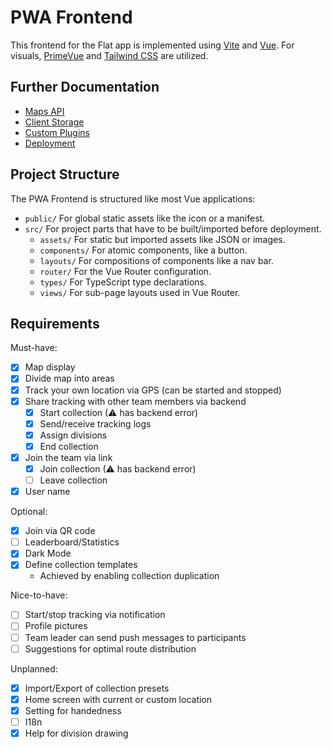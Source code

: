 # PWA Frontend

This frontend for the Flat app is implemented using [Vite](https://vitejs.dev/) and [Vue](https://vuejs.org/).
For visuals, [PrimeVue](https://primevue.org/) and [Tailwind CSS](https://tailwindcss.com/) are utilized.

## Further Documentation

-   [Maps API](/docs/frontend-pwa/maps-api.md)
-   [Client Storage](/docs/frontend-pwa/client-storage.md)
-   [Custom Plugins](/docs/frontend-pwa/custom-plugins.md)
-   [Deployment](/docs/frontend-pwa/deploy.md)

## Project Structure

The PWA Frontend is structured like most Vue applications:

-   `public/`
    For global static assets like the icon or a manifest.
-   `src/`
    For project parts that have to be built/imported before deployment.
    -   `assets/`
        For static but imported assets like JSON or images.
    -   `components/`
        For atomic components, like a button.
    -   `layouts/`
        For compositions of components like a nav bar.
    -   `router/`
        For the Vue Router configuration.
    -   `types/`
        For TypeScript type declarations.
    -   `views/`
        For sub-page layouts used in Vue Router.

## Requirements

Must-have:

-   [x] Map display
-   [x] Divide map into areas
-   [x] Track your own location via GPS (can be started and stopped)
-   [x] Share tracking with other team members via backend
    - [x] Start collection (⚠ has backend error)
    - [x] Send/receive tracking logs
    - [x] Assign divisions
    - [x] End collection
-   [x] Join the team via link
    -   [x] Join collection (⚠ has backend error)
    -   [ ] Leave collection
-   [x] User name

Optional:

-   [x] Join via QR code
-   [ ] Leaderboard/Statistics
-   [x] Dark Mode
-   [x] Define collection templates
    -   Achieved by enabling collection duplication

Nice-to-have:

-   [ ] Start/stop tracking via notification
-   [ ] Profile pictures
-   [ ] Team leader can send push messages to participants
-   [ ] Suggestions for optimal route distribution

Unplanned:

-   [x] Import/Export of collection presets
-   [x] Home screen with current or custom location
-   [x] Setting for handedness
-   [ ] I18n
-   [x] Help for division drawing
